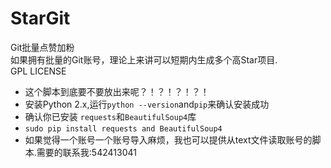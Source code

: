 # StarGit
Git批量点赞加粉
<br/>如果拥有批量的Git账号，理论上来讲可以短期内生成多个高Star项目.
<br/>GPL LICENSE
* 这个脚本到底要不要放出来呢？！？！？！？！
* 安装Python 2.x,运行```python --version```and```pip```来确认安装成功
* 确认你已安装 ```requests```和```BeautifulSoup4```库
* ```sudo pip install requests and BeautifulSoup4```
* 如果觉得一个账号一个账号导入麻烦，我也可以提供从text文件读取账号的脚本.需要的联系我:542413041
